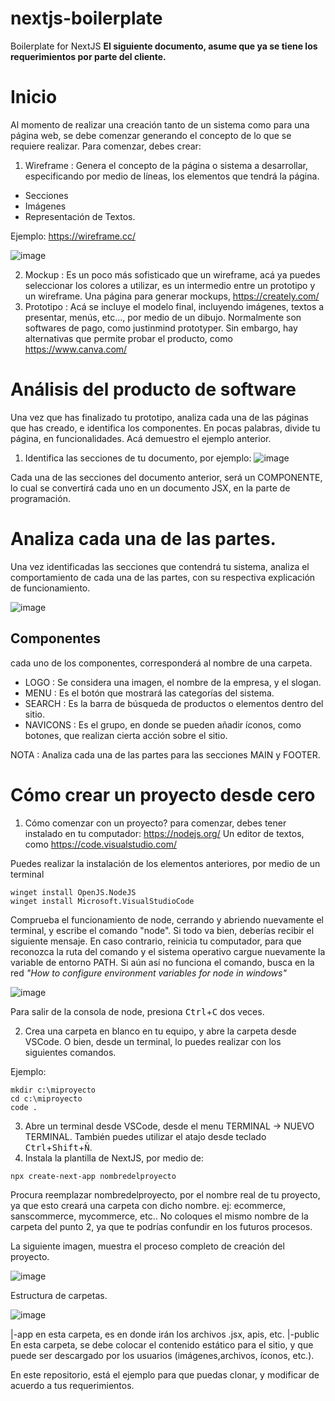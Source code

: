 # nextjs-boilerplate
Boilerplate for NextJS
**El siguiente documento, asume que ya se tiene los requerimientos por parte del cliente.**
# Inicio


Al momento de realizar una creación tanto de un sistema como para una página web, se debe comenzar generando el concepto de lo que se requiere realizar. 
Para comenzar, debes crear: 
1. Wireframe : Genera el concepto de la página o sistema a desarrollar, especificando por medio de líneas, los elementos que tendrá la página. 
- Secciones
- Imágenes
- Representación de Textos. 

Ejemplo: https://wireframe.cc/

![image](https://github.com/milescl/nextjs-boilerplate/assets/109394677/b8e1bcb2-0c41-4304-b8a1-012ebefef93f)

2. Mockup : Es un poco más sofisticado que un wireframe, acá ya puedes seleccionar los colores a utilizar, es un intermedio entre un prototipo y un wireframe. Una página para generar mockups, https://creately.com/
3. Prototipo : Acá se incluye el modelo final, incluyendo imágenes, textos a presentar, menús, etc..., por medio de un dibujo. Normalmente son softwares de pago, como justinmind prototyper. Sin embargo, hay alternativas que permite probar el producto, como https://www.canva.com/

# Análisis del producto de software
Una vez que has finalizado tu prototipo, analiza cada una de las páginas que has creado, e identifica los componentes. En pocas palabras, divide tu página, en funcionalidades. Acá demuestro el ejemplo anterior. 

1. Identifica las secciones de tu documento, por ejemplo: 
![image](https://github.com/milescl/nextjs-boilerplate/assets/109394677/8e769ed0-b509-4619-a1af-45b4ae266a56)

Cada una de las secciones del documento anterior, será un COMPONENTE, lo cual se convertirá cada uno en un documento JSX, en la parte de programación.

# Analiza cada una de las partes.
Una vez identificadas las secciones que contendrá tu sistema, analiza el comportamiento de cada una de las partes, con su respectiva explicación de funcionamiento. 

![image](https://github.com/milescl/nextjs-boilerplate/assets/109394677/041b820e-2e48-4053-ac1a-6ee3028fd87c)

## Componentes
cada uno de los componentes, corresponderá al nombre de una carpeta.
- LOGO : Se considera una imagen, el nombre de la empresa, y el slogan. 
- MENU : Es el botón que mostrará las categorías del sistema. 
- SEARCH : Es la barra de búsqueda de productos o elementos dentro del sitio. 
- NAVICONS : Es el grupo, en donde se pueden añadir íconos, como botones, que realizan cierta acción sobre el sitio. 

NOTA : Analiza cada una de las partes para las secciones MAIN y FOOTER. 

# Cómo crear un proyecto desde cero
1. Cómo comenzar con un proyecto? para comenzar, debes tener instalado en tu computador:
https://nodejs.org/
Un editor de textos, como https://code.visualstudio.com/

Puedes realizar la instalación de los elementos anteriores, por medio de un terminal
```terminal
winget install OpenJS.NodeJS
winget install Microsoft.VisualStudioCode
```
Comprueba el funcionamiento de node, cerrando y abriendo nuevamente el terminal, y escribe el comando "node". Si todo va bien, deberías recibir el siguiente mensaje. En caso contrario, reinicia tu computador, para que reconozca la ruta del comando y el sistema operativo cargue nuevamente la variable de entorno PATH. Si aún así no funciona el comando, busca en la red *"How to configure environment variables for node in windows"*

![image](https://github.com/milescl/nextjs-boilerplate/assets/109394677/33bfbbe0-b645-489a-aacd-3cdae78ef83d)

Para salir de la consola de node, presiona <kbd>Ctrl</kbd>+<kbd>C</kbd> dos veces. 

2. Crea una carpeta en blanco en tu equipo, y abre la carpeta desde VSCode. O bien, desde un terminal, lo puedes realizar con los siguientes comandos. 

Ejemplo: 
```dos
mkdir c:\miproyecto
cd c:\miproyecto
code .
```

3. Abre un terminal desde VSCode, desde el menu TERMINAL -> NUEVO TERMINAL. También puedes utilizar el atajo desde teclado <kbd>Ctrl</kbd>+<kbd>Shift</kbd>+<kbd>Ñ</kbd>.
4. Instala la plantilla de NextJS, por medio de:
 
```dos
npx create-next-app nombredelproyecto
```
Procura reemplazar nombredelproyecto, por el nombre real de tu proyecto, ya que esto creará una carpeta con dicho nombre. ej: ecommerce, sanscommerce, mycommerce, etc.. No coloques el mismo nombre de la carpeta del punto 2, ya que te podrías confundir en los futuros procesos. 

La siguiente imagen, muestra el proceso completo de creación del proyecto. 

![image](https://github.com/milescl/nextjs-boilerplate/assets/109394677/5810e0bb-f681-48f1-9f2d-2ca4f7fd9fd5)

Estructura de carpetas. 

![image](https://github.com/milescl/nextjs-boilerplate/assets/109394677/c0ee5564-8908-4fa9-becc-cd368e67d1cb)

|-app    en esta carpeta, es en donde irán los archivos .jsx, apis, etc.
|-public En esta carpeta, se debe colocar el contenido estático para el sitio, y que puede ser descargado por los usuarios (imágenes,archivos, íconos, etc.). 

En este repositorio, está el ejemplo para que puedas clonar, y modificar de acuerdo a tus requerimientos. 
